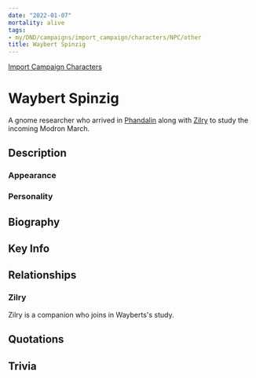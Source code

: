 ```yaml
---
date: "2022-01-07"
mortality: alive
tags:
- my/DND/campaigns/import_campaign/characters/NPC/other
title: Waybert Spinzig
---
```


[Import Campaign Characters](/dnd/characters/)

# Waybert Spinzig

A gnome researcher who arrived in [Phandalin](/dnd/locations/phandalin/) along with [Zilry](/dnd/characters/npcs/zilry/) to study the incoming Modron March.

## Description

### Appearance

### Personality

## Biography

## Key Info

## Relationships

### Zilry

Zilry is a companion who joins in Wayberts's study.

## Quotations

## Trivia